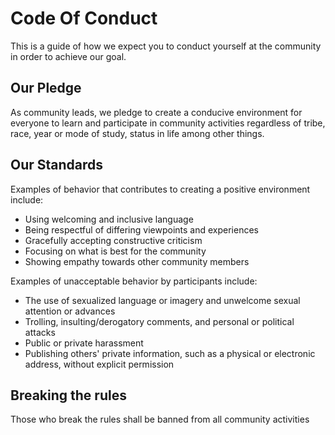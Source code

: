 # Code Of Conduct

This is a guide of how we expect you to conduct yourself at the community in order to achieve our goal.

## Our Pledge

As community leads, we pledge to create a conducive environment for everyone to learn and participate 
in community activities regardless of tribe, race, year or mode of study, status in life among other things.

## Our Standards

Examples of behavior that contributes to creating a positive environment
include:

-   Using welcoming and inclusive language
-   Being respectful of differing viewpoints and experiences
-   Gracefully accepting constructive criticism
-   Focusing on what is best for the community
-   Showing empathy towards other community members

Examples of unacceptable behavior by participants include:

-   The use of sexualized language or imagery and unwelcome sexual attention or
advances
-   Trolling, insulting/derogatory comments, and personal or political attacks
-   Public or private harassment
-   Publishing others' private information, such as a physical or electronic
  address, without explicit permission

## Breaking the rules
Those who break the rules shall be banned from all community activities
